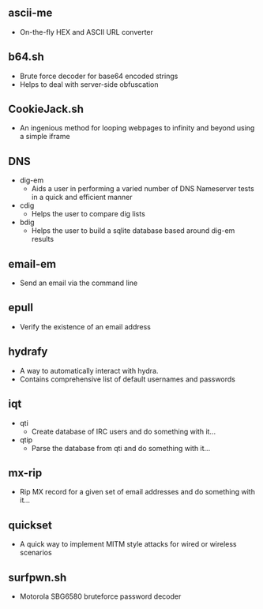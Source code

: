 ## ascii-me
* On-the-fly HEX and ASCII URL converter

## b64.sh
* Brute force decoder for base64 encoded strings
* Helps to deal with server-side obfuscation

## CookieJack.sh
* An ingenious method for looping webpages to infinity and beyond using a simple iframe

## DNS
* dig-em
  * Aids a user in performing a varied number of DNS Nameserver tests in a quick and efficient manner
* cdig
  * Helps the user to compare dig lists
* bdig
  * Helps the user to build a sqlite database based around dig-em results

## email-em
* Send an email via the command line

## epull
* Verify the existence of an email address

## hydrafy
* A way to automatically interact with hydra.
* Contains comprehensive list of default usernames and passwords

## iqt
* qti
  * Create database of IRC users and do something with it...
* qtip
  * Parse the database from qti and do something with it...

## mx-rip
* Rip MX record for a given set of email addresses and do something with it...

## quickset
* A quick way to implement MITM style attacks for wired or wireless scenarios

## surfpwn.sh
* Motorola SBG6580 bruteforce password decoder
